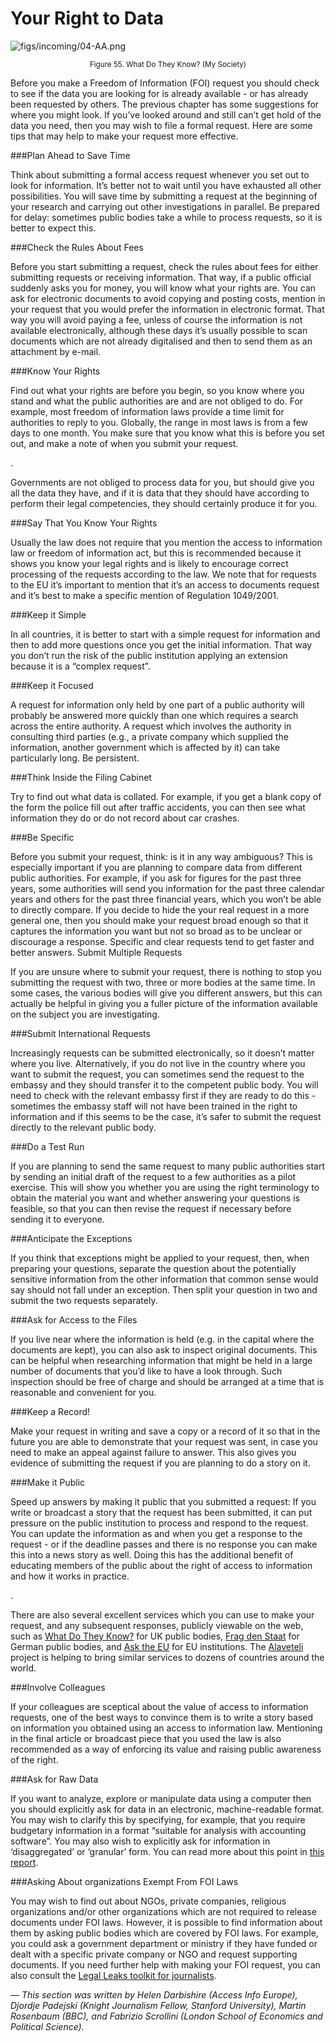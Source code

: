 # Your Right to Data

![figs/incoming/04-AA.png
](http://datajournalismhandbook.org/1.0/en/figs/incoming/04-AA.png "Figure 55. What Do They Know? (My Society)")

<center><small>Figure 55. What Do They Know? (My Society)</small></center>

Before you make a Freedom of Information (FOI) request you should check to see if the data you are looking for is already available - or has already been requested by others. The previous chapter has some suggestions for where you might look. If you’ve looked around and still can’t get hold of the data you need, then you may wish to file a formal request. Here are some tips that may help to make your request more effective.

###Plan Ahead to Save Time

Think about submitting a formal access request whenever you set out to look for information. It’s better not to wait until you have exhausted all other possibilities. You will save time by submitting a request at the beginning of your research and carrying out other investigations in parallel. Be prepared for delay: sometimes public bodies take a while to process requests, so it is better to expect this.

###Check the Rules About Fees

Before you start submitting a request, check the rules about fees for either submitting requests or receiving information. That way, if a public official suddenly asks you for money, you will know what your rights are. You can ask for electronic documents to avoid copying and posting costs, mention in your request that you would prefer the information in electronic format. That way you will avoid paying a fee, unless of course the information is not available electronically, although these days it’s usually possible to scan documents which are not already digitalised and then to send them as an attachment by e-mail.

###Know Your Rights

Find out what your rights are before you begin, so you know where you stand and what the public authorities are and are not obliged to do. For example, most freedom of information laws provide a time limit for authorities to reply to you. Globally, the range in most laws is from a few days to one month. You make sure that you know what this is before you set out, and make a note of when you submit your request.

.

Governments are not obliged to process data for you, but should give you all the data they have, and if it is data that they should have according to perform their legal competencies, they should certainly produce it for you.

###Say That You Know Your Rights

Usually the law does not require that you mention the access to information law or freedom of information act, but this is recommended because it shows you know your legal rights and is likely to encourage correct processing of the requests according to the law. We note that for requests to the EU it’s important to mention that it’s an access to documents request and it’s best to make a specific mention of Regulation 1049/2001.

###Keep it Simple

In all countries, it is better to start with a simple request for information and then to add more questions once you get the initial information. That way you don’t run the risk of the public institution applying an extension because it is a “complex request”.

###Keep it Focused

A request for information only held by one part of a public authority will probably be answered more quickly than one which requires a search across the entire authority. A request which involves the authority in consulting third parties (e.g., a private company which supplied the information, another government which is affected by it) can take particularly long. Be persistent.

###Think Inside the Filing Cabinet

Try to find out what data is collated. For example, if you get a blank copy of the form the police fill out after traffic accidents, you can then see what information they do or do not record about car crashes.

###Be Specific

Before you submit your request, think: is it in any way ambiguous? This is especially important if you are planning to compare data from different public authorities. For example, if you ask for figures for the past three years, some authorities will send you information for the past three calendar years and others for the past three financial years, which you won’t be able to directly compare. If you decide to hide the your real request in a more general one, then you should make your request broad enough so that it captures the information you want but not so broad as to be unclear or discourage a response. Specific and clear requests tend to get faster and better answers.
Submit Multiple Requests

If you are unsure where to submit your request, there is nothing to stop you submitting the request with two, three or more bodies at the same time. In some cases, the various bodies will give you different answers, but this can actually be helpful in giving you a fuller picture of the information available on the subject you are investigating.

###Submit International Requests

Increasingly requests can be submitted electronically, so it doesn’t matter where you live. Alternatively, if you do not live in the country where you want to submit the request, you can sometimes send the request to the embassy and they should transfer it to the competent public body. You will need to check with the relevant embassy first if they are ready to do this - sometimes the embassy staff will not have been trained in the right to information and if this seems to be the case, it’s safer to submit the request directly to the relevant public body.

###Do a Test Run

If you are planning to send the same request to many public authorities start by sending an initial draft of the request to a few authorities as a pilot exercise. This will show you whether you are using the right terminology to obtain the material you want and whether answering your questions is feasible, so that you can then revise the request if necessary before sending it to everyone.

###Anticipate the Exceptions

If you think that exceptions might be applied to your request, then, when preparing your questions, separate the question about the potentially sensitive information from the other information that common sense would say should not fall under an exception. Then split your question in two and submit the two requests separately.

###Ask for Access to the Files

If you live near where the information is held (e.g. in the capital where the documents are kept), you can also ask to inspect original documents. This can be helpful when researching information that might be held in a large number of documents that you’d like to have a look through. Such inspection should be free of charge and should be arranged at a time that is reasonable and convenient for you.

###Keep a Record!

Make your request in writing and save a copy or a record of it so that in the future you are able to demonstrate that your request was sent, in case you need to make an appeal against failure to answer. This also gives you evidence of submitting the request if you are planning to do a story on it.

###Make it Public

Speed up answers by making it public that you submitted a request: If you write or broadcast a story that the request has been submitted, it can put pressure on the public institution to process and respond to the request. You can update the information as and when you get a response to the request - or if the deadline passes and there is no response you can make this into a news story as well. Doing this has the additional benefit of educating members of the public about the right of access to information and how it works in practice.

.

There are also several excellent services which you can use to make your request, and any subsequent responses, publicly viewable on the web, such as [What Do They Know?](http://www.whatdotheyknow.com/) for UK public bodies, [Frag den Staat](https://fragdenstaat.de/) for German public bodies, and [Ask the EU](http://www.asktheeu.org/) for EU institutions. The [Alaveteli](http://www.alaveteli.org/) project is helping to bring similar services to dozens of countries around the world.

###Involve Colleagues

If your colleagues are sceptical about the value of access to information requests, one of the best ways to convince them is to write a story based on information you obtained using an access to information law. Mentioning in the final article or broadcast piece that you used the law is also recommended as a way of enforcing its value and raising public awareness of the right.

###Ask for Raw Data

If you want to analyze, explore or manipulate data using a computer then you should explicitly ask for data in an electronic, machine-readable format. You may wish to clarify this by specifying, for example, that you require budgetary information in a format “suitable for analysis with accounting software”. You may also wish to explicitly ask for information in ‘disaggregated’ or ‘granular’ form. You can read more about this point in [this report](http://www.access-info.org/documents/Access_Docs/Advancing/Beyond_Access_7_January_2011_web.pdf).

###Asking About organizations Exempt From FOI Laws

You may wish to find out about NGOs, private companies, religious organizations and/or other organizations which are not required to release documents under FOI laws. However, it is possible to find information about them by asking public bodies which are covered by FOI laws. For example, you could ask a government department or ministry if they have funded or dealt with a specific private company or NGO and request supporting documents. If you need further help with making your FOI request, you can also consult the [Legal Leaks toolkit for journalists](http://www.legalleaks.info/toolkit.html).

— *This section was written by Helen Darbishire (Access Info Europe), Djordje Padejski (Knight Journalism Fellow, Stanford University), Martin Rosenbaum (BBC), and Fabrizio Scrollini (London School of Economics and Political Science).*
